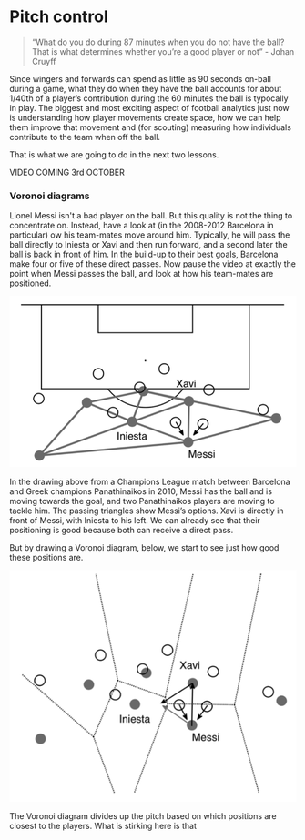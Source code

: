 Pitch control
=============

> “What do you do during 87 minutes when you do not have the ball? That is what determines whether 
you’re a good player or not” - Johan Cruyff

Since wingers and forwards can spend as little as 90 seconds on-ball during a game, 
what they do when they have the ball accounts for about 1/40th of a player’s contribution 
during the 60 minutes the ball is typocally in play. The biggest and most exciting 
aspect of football analytics just now is understanding how player movements create space, 
how we can help them improve that movement and (for scouting) measuring how individuals contribute 
to the team when off the ball.

That is what we are going to do in the next two lessons.

VIDEO COMING 3rd OCTOBER

### Voronoi diagrams

Lionel Messi isn't a bad player on the ball. But this quality is not the thing to concentrate on. 
Instead, have a look at (in the 2008-2012 Barcelona in particular) ow his team-mates move around him. 
Typically, he will pass the ball directly to Iniesta or Xavi and then run forward, 
and a second later the ball is back in front of him. In the build-up to their best goals, 
Barcelona make four or five of these direct passes. Now pause the video at exactly the 
point when Messi passes the ball, and look at how his team-mates are positioned.

![](../images/lesson6/Triangulation.png)

In the drawing above from a Champions League match between 
Barcelona and Greek champions Panathinaikos in 2010, Messi has the ball and is moving 
towards the goal, and two Panathinaikos players are moving to tackle him. The passing 
triangles show Messi’s options. Xavi is directly in front of Messi, with Iniesta 
to his left. We can already see that their positioning is good because both can receive a direct pass. 

But by drawing a Voronoi diagram, below, we start to see just how good these positions are.

![](../images/lesson6/Voronoi.png)

The Voronoi diagram divides up the pitch based on which positions are closest to the players. What is stirking 
here is that 

